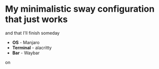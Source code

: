 # My minimalistic sway configuration that just works
and that I'll finish someday

- **OS** - Manjaro
- **Terminal** - alacritty
- **Bar** - Waybar


on


